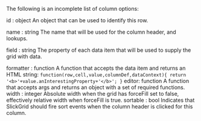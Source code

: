 The following is an incomplete list of column options:

id : object
  An object that can be used to identify this row.

name : string
  The name that will be used for the column header, and lookups.

field : string
  The property of each data item that will be used to supply the grid with data.

formatter : function
  A function that accepts the data item and returns an HTML string:
`function(row,cell,value,columnDef,dataContext){
  return '<b>'+value.anInterestingProperty+'</b>';
}`
editor: function
  A function that accepts args and returns an object with a set of required functions. 
width : integer
  Absolute width when the grid has forceFill set to false, effectively relative width when forceFill is true.
sortable : bool
  Indicates that SlickGrid should fire sort events when the column header is clicked for this column.